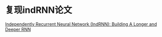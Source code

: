 复现indRNN论文
==
[Independently Recurrent Neural Network (IndRNN): Building A Longer and
Deeper RNN](https://arxiv.org/abs/1803.04831)
